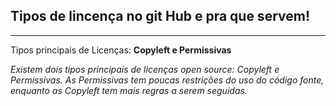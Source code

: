 ## Tipos de lincença no git Hub e pra que servem!

---

Tipos principais de Licenças: **Copyleft e Permissivas**

_Existem dois tipos principais de licenças open source: Copyleft e Permissivas. As Permissivas tem poucas restrições do uso do código fonte, enquanto as Copyleft tem mais regras a serem seguidas._

